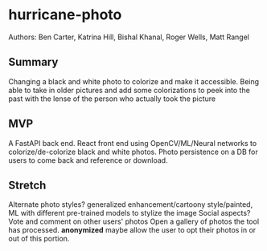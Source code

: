 # hurricane-photo

Authors: Ben Carter, Katrina Hill, Bishal Khanal, Roger Wells, Matt Rangel

## Summary

Changing a black and white photo to colorize and make it accessible. Being able to take in older pictures and add some colorizations to peek into the past with the lense of the person who actually took the picture

## MVP

A FastAPI back end. React front end using OpenCV/ML/Neural networks to colorize/de-colorize black and white photos.
Photo persistence on a DB for users to come back and reference or download.

## Stretch

Alternate photo styles? generalized enhancement/cartoony style/painted, ML with different pre-trained models to stylize the image
Social aspects? Vote and comment on other users' photos
Open a gallery of photos the tool has processed. **anonymized** maybe allow the user to opt their photos in or out of this portion.
